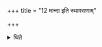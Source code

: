 +++
title = "12 मान्दा इति स्थावराणाम्"

+++

<details><summary>थिते</summary>

12. With māndāḥ (he scoops) the stands till (water).  
</details>
